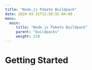 ```yaml
---
title: "Node.js Paketo Buildpack"
date: 2020-03-31T12:50:55-04:00
menu: 
  main: 
     title: "Node.js Paketo Buildpack"
     parent: "buildpacks"
     weight: 210
---
```

# Getting Started